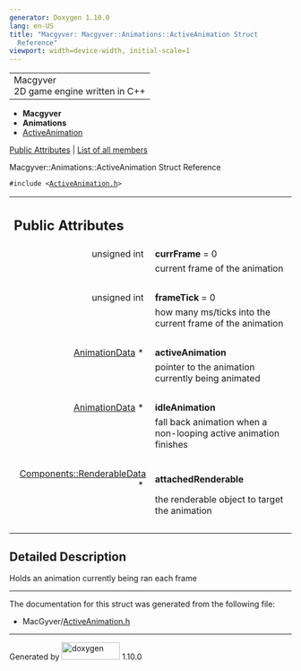 ```yaml
---
generator: Doxygen 1.10.0
lang: en-US
title: "Macgyver: Macgyver::Animations::ActiveAnimation Struct
  Reference"
viewport: width=device-width, initial-scale=1
---
```


<div id="top">

<div id="titlearea">

<table data-cellspacing="0" data-cellpadding="0">
<colgroup>
<col style="width: 100%" />
</colgroup>
<tbody>
<tr id="projectrow" class="odd">
<td id="projectalign"><div id="projectname">
Macgyver
</div>
<div id="projectbrief">
2D game engine written in C++
</div></td>
</tr>
</tbody>
</table>

</div>

<div id="main-nav">

</div>

<div id="nav-path" class="navpath">

- **Macgyver**
- **Animations**
- <a href="struct_macgyver_1_1_animations_1_1_active_animation.html"
  class="el">ActiveAnimation</a>

</div>

</div>

<div class="header">

<div class="summary">

[Public Attributes](#pub-attribs) \| [List of all
members](struct_macgyver_1_1_animations_1_1_active_animation-members.html)

</div>

<div class="headertitle">

<div class="title">

Macgyver::Animations::ActiveAnimation Struct Reference

</div>

</div>

</div>

<div class="contents">

`#include <`<a href="_active_animation_8h_source.html"
class="el"><code>ActiveAnimation.h</code></a>`>`

<table class="memberdecls">
<colgroup>
<col style="width: 50%" />
<col style="width: 50%" />
</colgroup>
<tbody>
<tr class="odd heading">
<td colspan="2"><h2 id="public-attributes" class="groupheader"><span
id="pub-attribs"></span> Public Attributes</h2></td>
</tr>
<tr id="r_ae0842eecd0834fa3fa698fab31990fcc"
class="even memitem:ae0842eecd0834fa3fa698fab31990fcc">
<td class="memItemLeft" style="text-align: right;"
data-valign="top"><span id="ae0842eecd0834fa3fa698fab31990fcc"></span>
unsigned int </td>
<td class="memItemRight" data-valign="bottom"><strong>currFrame</strong>
= 0</td>
</tr>
<tr class="odd memdesc:ae0842eecd0834fa3fa698fab31990fcc">
<td class="mdescLeft"> </td>
<td class="mdescRight">current frame of the animation<br />
</td>
</tr>
<tr class="even separator:ae0842eecd0834fa3fa698fab31990fcc">
<td colspan="2" class="memSeparator"> </td>
</tr>
<tr id="r_a8bd50bf4a52aecbc3a8555281216fa25"
class="odd memitem:a8bd50bf4a52aecbc3a8555281216fa25">
<td class="memItemLeft" style="text-align: right;"
data-valign="top"><span id="a8bd50bf4a52aecbc3a8555281216fa25"></span>
unsigned int </td>
<td class="memItemRight" data-valign="bottom"><strong>frameTick</strong>
= 0</td>
</tr>
<tr class="even memdesc:a8bd50bf4a52aecbc3a8555281216fa25">
<td class="mdescLeft"> </td>
<td class="mdescRight">how many ms/ticks into the current frame of the
animation<br />
</td>
</tr>
<tr class="odd separator:a8bd50bf4a52aecbc3a8555281216fa25">
<td colspan="2" class="memSeparator"> </td>
</tr>
<tr id="r_a763ee7bba42a0dd413ee9b08b7197931"
class="even memitem:a763ee7bba42a0dd413ee9b08b7197931">
<td class="memItemLeft" style="text-align: right;"
data-valign="top"><span id="a763ee7bba42a0dd413ee9b08b7197931"></span>
<a href="struct_macgyver_1_1_animations_1_1_animation_data.html"
class="el">AnimationData</a> * </td>
<td class="memItemRight"
data-valign="bottom"><strong>activeAnimation</strong></td>
</tr>
<tr class="odd memdesc:a763ee7bba42a0dd413ee9b08b7197931">
<td class="mdescLeft"> </td>
<td class="mdescRight">pointer to the animation currently being
animated<br />
</td>
</tr>
<tr class="even separator:a763ee7bba42a0dd413ee9b08b7197931">
<td colspan="2" class="memSeparator"> </td>
</tr>
<tr id="r_a0d1b21f53e77311864908ad6a7667a79"
class="odd memitem:a0d1b21f53e77311864908ad6a7667a79">
<td class="memItemLeft" style="text-align: right;"
data-valign="top"><span id="a0d1b21f53e77311864908ad6a7667a79"></span>
<a href="struct_macgyver_1_1_animations_1_1_animation_data.html"
class="el">AnimationData</a> * </td>
<td class="memItemRight"
data-valign="bottom"><strong>idleAnimation</strong></td>
</tr>
<tr class="even memdesc:a0d1b21f53e77311864908ad6a7667a79">
<td class="mdescLeft"> </td>
<td class="mdescRight">fall back animation when a non-looping active
animation finishes<br />
</td>
</tr>
<tr class="odd separator:a0d1b21f53e77311864908ad6a7667a79">
<td colspan="2" class="memSeparator"> </td>
</tr>
<tr id="r_a828150153ed9bcfcf8e5ef9de4d4ee01"
class="even memitem:a828150153ed9bcfcf8e5ef9de4d4ee01">
<td class="memItemLeft" style="text-align: right;"
data-valign="top"><span id="a828150153ed9bcfcf8e5ef9de4d4ee01"></span>
<a href="struct_macgyver_1_1_components_1_1_renderable_data.html"
class="el">Components::RenderableData</a> * </td>
<td class="memItemRight"
data-valign="bottom"><strong>attachedRenderable</strong></td>
</tr>
<tr class="odd memdesc:a828150153ed9bcfcf8e5ef9de4d4ee01">
<td class="mdescLeft"> </td>
<td class="mdescRight">the renderable object to target the
animation<br />
</td>
</tr>
<tr class="even separator:a828150153ed9bcfcf8e5ef9de4d4ee01">
<td colspan="2" class="memSeparator"> </td>
</tr>
</tbody>
</table>

<span id="details"></span>

## Detailed Description

<div class="textblock">

Holds an animation currently being ran each frame

</div>

------------------------------------------------------------------------

The documentation for this struct was generated from the following file:

- MacGyver/<a href="_active_animation_8h_source.html"
  class="el">ActiveAnimation.h</a>

</div>

------------------------------------------------------------------------

<span class="small">Generated
by [<img src="doxygen.svg" class="footer" width="104" height="31"
alt="doxygen" />](https://www.doxygen.org/index.html) 1.10.0</span>
